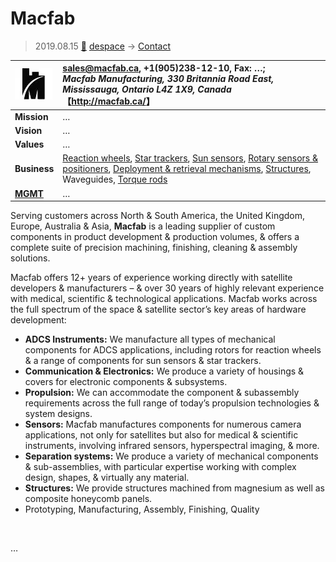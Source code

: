 # Macfab
> 2019.08.15 [🚀](../../../index/index.md) [despace](../index.md) → [Contact](../contact.md)

|[![](../f/contact/m/macfab_logo1_thumb.webp)](../f/contact/m/macfab_logo1.webp)|<sales@macfab.ca>, +1(905)238-12-10, Fax: …;<br> *Macfab Manufacturing, 330 Britannia Road East, Mississauga, Ontario L4Z 1X9, Canada*<br> 【<http://macfab.ca/>】|
|:-|:-|
|**Mission**|…|
|**Vision**|…|
|**Values**|…|
|**Business**|[Reaction wheels](../iu.md), [Star trackers](../sensor.md), [Sun sensors](../sensor.md), [Rotary sensors & positioners](../iu.md), [Deployment & retrieval mechanisms](../sc.md), [Structures](../sc.md), Waveguides, [Torque rods](../sc.md)|
|**[MGMT](../mgmt.md)**|…|

Serving customers across North & South America, the United Kingdom, Europe, Australia & Asia, **Macfab** is a leading supplier of custom components in product development & production volumes, & offers a complete suite of precision machining, finishing, cleaning & assembly solutions.

Macfab offers 12+ years of experience working directly with satellite developers & manufacturers – & over 30 years of highly relevant experience with medical, scientific & technological applications. Macfab works across the full spectrum of the space & satellite sector’s key areas of hardware development:

   - **ADCS Instruments:** We manufacture all types of mechanical components for ADCS applications, including rotors for reaction wheels & a range of components for sun sensors & star trackers.
   - **Communication & Electronics:** We produce a variety of housings & covers for electronic components & subsystems.
   - **Propulsion:** We can accommodate the component & subassembly requirements across the full range of today’s propulsion technologies & system designs.
   - **Sensors:** Macfab manufactures components for numerous camera applications, not only for satellites but also for medical & scientific instruments, involving infrared sensors, hyperspectral imaging, & more.
   - **Separation systems:** We produce a variety of mechanical components & sub-assemblies, with particular expertise working with complex design, shapes, & virtually any material.
   - **Structures:** We provide structures machined from magnesium as well as composite honeycomb panels.
   - Prototyping, Manufacturing, Assembly, Finishing, Quality

<p style="page-break-after:always"> </p>

…
